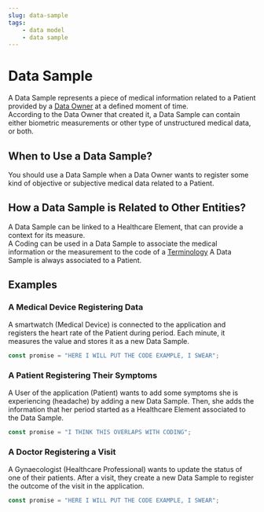 ```yaml
---
slug: data-sample
tags:
    - data model
    - data sample
---
```

# Data Sample

A Data Sample represents a piece of medical information related to a Patient provided by a [Data Owner](/sdks/glossary#data-owner) 
at a defined moment of time.  
According to the Data Owner that created it, a Data Sample can contain either biometric measurements or other type of 
unstructured medical data, or both.  

## When to Use a Data Sample?

You should use a Data Sample when a Data Owner wants to register some kind of objective or subjective medical data 
related to a Patient.

## How a Data Sample is Related to Other Entities?

A Data Sample can be linked to a Healthcare Element, that can provide a context for its measure.  
A Coding can be used in a Data Sample to associate the medical information or the measurement to the code of a
[Terminology](http://localhost:3000/sdks/glossary#terminologies)
A Data Sample is always associated to a Patient.  

## Examples

### A Medical Device Registering Data

A smartwatch (Medical Device) is connected to the application and registers the heart rate of the Patient during period.
Each minute, it measures the value and stores it as a new Data Sample.

```typescript
const promise = "HERE I WILL PUT THE CODE EXAMPLE, I SWEAR";
```

### A Patient Registering Their Symptoms

A User of the application (Patient) wants to add some symptoms she is experiencing (headache) by adding a new Data Sample.
Then, she adds the information that her period started as a Healthcare Element associated to the Data Sample.
```typescript
const promise = "I THINK THIS OVERLAPS WITH CODING";
```

### A Doctor Registering a Visit

A Gynaecologist (Healthcare Professional) wants to update the status of one of their patients. After a visit, they 
create a new Data Sample to register the outcome of the visit in the application.
```typescript
const promise = "HERE I WILL PUT THE CODE EXAMPLE, I SWEAR";
```